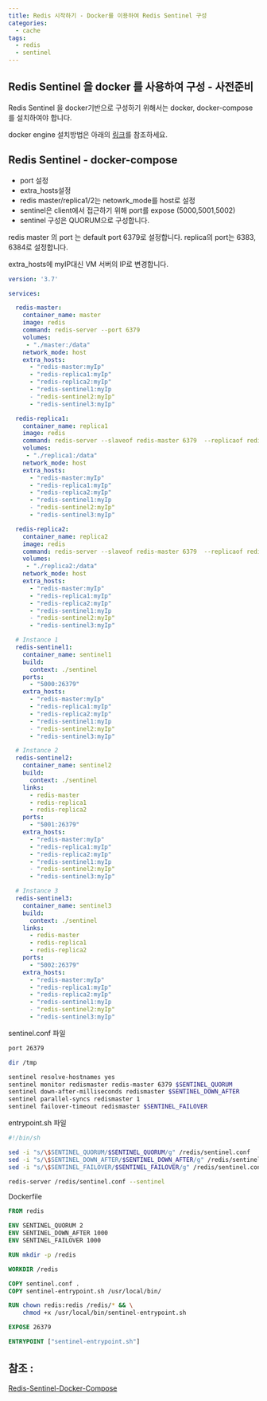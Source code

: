 ```yaml
---
title: Redis 시작하기 - Docker를 이용하여 Redis Sentinel 구성
categories: 
  - cache
tags:
  - redis
  - sentinel 
---
```


## Redis Sentinel 을 docker 를 사용하여 구성 - 사전준비
Redis Sentinel 을 docker기반으로 구성하기 위해서는 docker, docker-compose를 설치하여야 합니다.

docker engine 설치방법은 아래의 [링크](https://yoonjk.github.io/docker/docker/)를 참조하세요.

## Redis Sentinel - docker-compose
- port 설정  
- extra_hosts설정  
- redis master/replica1/2는 netowrk_mode를 host로 설정  
- sentinel은 client에서 접근하기 위해 port를 expose (5000,5001,5002)
- sentinel 구성은 QUORUM으로 구성합니다.  

redis master 의 port 는 default port 6379로 설정합니다.
replica의 port는 6383, 6384로 설정합니다.

extra_hosts에  myIP대신 VM 서버의 IP로 변경합니다.


```yaml
version: '3.7'

services:

  redis-master:
    container_name: master
    image: redis
    command: redis-server --port 6379
    volumes:
     - "./master:/data"
    network_mode: host
    extra_hosts:
      - "redis-master:myIp"
      - "redis-replica1:myIp"
      - "redis-replica2:myIp"
      - "redis-sentinel1:myIp
      - "redis-sentinel2:myIp"
      - "redis-sentinel3:myIp"

  redis-replica1:
    container_name: replica1
    image: redis
    command: redis-server --slaveof redis-master 6379  --replicaof redis-master 6379 --port 6383
    volumes:
     - "./replica1:/data"
    network_mode: host
    extra_hosts:
      - "redis-master:myIp"
      - "redis-replica1:myIp"
      - "redis-replica2:myIp"
      - "redis-sentinel1:myIp
      - "redis-sentinel2:myIp"
      - "redis-sentinel3:myIp"

  redis-replica2:
    container_name: replica2
    image: redis
    command: redis-server --slaveof redis-master 6379  --replicaof redis-master 6379 --port 6384
    volumes:
     - "./replica2:/data"
    network_mode: host
    extra_hosts:
      - "redis-master:myIp"
      - "redis-replica1:myIp"
      - "redis-replica2:myIp"
      - "redis-sentinel1:myIp
      - "redis-sentinel2:myIp"
      - "redis-sentinel3:myIp"

  # Instance 1
  redis-sentinel1:
    container_name: sentinel1
    build:
      context: ./sentinel
    ports:
      - "5000:26379"
    extra_hosts:
      - "redis-master:myIp"
      - "redis-replica1:myIp"
      - "redis-replica2:myIp"
      - "redis-sentinel1:myIp
      - "redis-sentinel2:myIp"
      - "redis-sentinel3:myIp"

  # Instance 2
  redis-sentinel2:
    container_name: sentinel2
    build:
      context: ./sentinel
    links:
      - redis-master
      - redis-replica1
      - redis-replica2
    ports:
      - "5001:26379"
    extra_hosts:
      - "redis-master:myIp"
      - "redis-replica1:myIp"
      - "redis-replica2:myIp"
      - "redis-sentinel1:myIp
      - "redis-sentinel2:myIp"
      - "redis-sentinel3:myIp"

  # Instance 3
  redis-sentinel3:
    container_name: sentinel3
    build:
      context: ./sentinel
    links:
      - redis-master
      - redis-replica1
      - redis-replica2
    ports:
      - "5002:26379"
    extra_hosts:
      - "redis-master:myIp"
      - "redis-replica1:myIp"
      - "redis-replica2:myIp"
      - "redis-sentinel1:myIp
      - "redis-sentinel2:myIp"
      - "redis-sentinel3:myIp"
```

sentinel.conf 파일
```bash
port 26379

dir /tmp

sentinel resolve-hostnames yes
sentinel monitor redismaster redis-master 6379 $SENTINEL_QUORUM
sentinel down-after-milliseconds redismaster $SENTINEL_DOWN_AFTER
sentinel parallel-syncs redismaster 1
sentinel failover-timeout redismaster $SENTINEL_FAILOVER
```
entrypoint.sh 파일
```bash
#!/bin/sh

sed -i "s/\$SENTINEL_QUORUM/$SENTINEL_QUORUM/g" /redis/sentinel.conf
sed -i "s/\$SENTINEL_DOWN_AFTER/$SENTINEL_DOWN_AFTER/g" /redis/sentinel.conf
sed -i "s/\$SENTINEL_FAILOVER/$SENTINEL_FAILOVER/g" /redis/sentinel.conf

redis-server /redis/sentinel.conf --sentinel
```

Dockerfile
```dockerfile
FROM redis

ENV SENTINEL_QUORUM 2
ENV SENTINEL_DOWN_AFTER 1000
ENV SENTINEL_FAILOVER 1000

RUN mkdir -p /redis

WORKDIR /redis

COPY sentinel.conf .
COPY sentinel-entrypoint.sh /usr/local/bin/

RUN chown redis:redis /redis/* && \
    chmod +x /usr/local/bin/sentinel-entrypoint.sh

EXPOSE 26379

ENTRYPOINT ["sentinel-entrypoint.sh"]
```

## 참조 :
[Redis-Sentinel-Docker-Compose](https://github.com/Developers-Notebook/Redis-Sentinel-Docker-Compose)
